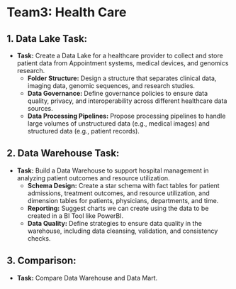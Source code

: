 # Team3: Health Care

## 1. Data Lake Task:

- **Task:** Create a Data Lake for a healthcare provider to collect and store patient data from Appointment systems, medical devices, and genomics research.
  - **Folder Structure:** Design a structure that separates clinical data, imaging data, genomic sequences, and research studies.
  - **Data Governance:** Define governance policies to ensure data quality, privacy, and interoperability across different healthcare data sources.
  - **Data Processing Pipelines:** Propose processing pipelines to handle large volumes of unstructured data (e.g., medical images) and structured data (e.g., patient records).

## 2. Data Warehouse Task:

- **Task:** Build a Data Warehouse to support hospital management in analyzing patient outcomes and resource utilization.
  - **Schema Design:** Create a star schema with fact tables for patient admissions, treatment outcomes, and resource utilization, and dimension tables for patients, physicians, departments, and time.
  - **Reporting:** Suggest charts we can create using the data to be created in a BI Tool like PowerBI.
  - **Data Quality:** Define strategies to ensure data quality in the warehouse, including data cleansing, validation, and consistency checks.

## 3. Comparison:

- **Task:** Compare Data Warehouse and Data Mart.
